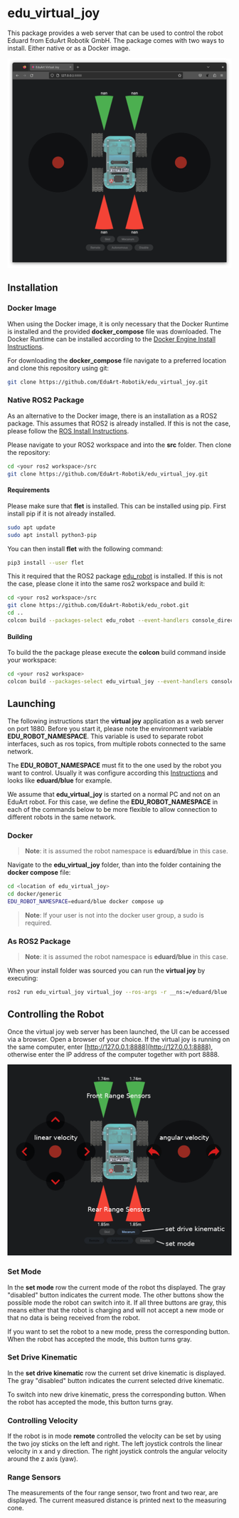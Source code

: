 # edu_virtual_joy

This package provides a web server that can be used to control the robot Eduard from EduArt Robotik GmbH. The package comes with two ways to install. Either native or as a Docker image.

![](edu_virtual_joy/assets/images/edu-virtual-joy-web.png)

## Installation

### Docker Image

When using the Docker image, it is only necessary that the Docker Runtime is installed and the provided **docker_compose** file was downloaded. The Docker Runtime can be installed according to the [Docker Engine Install Instructions](https://github.com/EduArt-Robotik/edu_robot/blob/main/documentation/setup/iot2050/setup_iot2050.md#docker-engine).

For downloading the **docker_compose** file navigate to a preferred location and clone this repository using git:

```bash
git clone https://github.com/EduArt-Robotik/edu_virtual_joy.git
```

### Native ROS2 Package

As an alternative to the Docker image, there is an installation as a ROS2 package. This assumes that ROS2 is already installed. If this is not the case, please follow the [ROS Install Instructions](https://docs.ros.org/en/humble/Installation.html).

Please navigate to your ROS2 workspace and into the **src** folder. Then clone the repository:

```bash
cd <your ros2 workspace>/src
git clone https://github.com/EduArt-Robotik/edu_virtual_joy.git
```

#### Requirements

Please make sure that **flet** is installed. This can be installed using pip. First install pip if it is not already installed.

```bash
sudo apt update
sudo apt install python3-pip
```

You can then install **flet** with the following command:

```bash
pip3 install --user flet
```

This it required that the ROS2 package [edu_robot](https://github.com/EduArt-Robotik/edu_robot) is installed. If this is not the case, please clone it into the same ros2 workspace and build it:

```bash
cd <your ros2 workspace>/src
git clone https://github.com/EduArt-Robotik/edu_robot.git
cd ..
colcon build --packages-select edu_robot --event-handlers console_direct+ --symlink-install
```

#### Building

To build the the package please execute the **colcon** build command inside your workspace:

```bash
cd <your ros2 workspace>
colcon build --packages-select edu_virtual_joy --event-handlers console_direct+ --symlink-install
```

## Launching

The following instructions start the **virtual joy** application as a web server on port 1880. Before you start it, please note the environment variable **EDU_ROBOT_NAMESPACE**. This variable is used to separate robot interfaces, such as ros topics, from multiple robots connected to the same network.

The **EDU_ROBOT_NAMESPACE** must fit to the one used by the robot you want to control. Usually it was configure according this [Instructions](https://github.com/EduArt-Robotik/edu_robot/blob/main/documentation/setup/iot2050/setup_iot2050.md#prepare-environment) and looks like **eduard/blue** for example.

We assume that **edu_virtual_joy** is started on a normal PC and not on an EduArt robot. For this case, we define the **EDU_ROBOT_NAMESPACE** in each of the commands below to be more flexible to allow connection to different robots in the same network.

### Docker

>**Note**: it is assumed the robot namespace is **eduard/blue** in this case.

Navigate to the **edu_virtual_joy** folder, than into the folder containing the **docker compose** file:

```bash
cd <location of edu_virtual_joy>
cd docker/generic
EDU_ROBOT_NAMESPACE=eduard/blue docker compose up
```

>**Note**: If your user is not into the docker user group, a sudo is required.

### As ROS2 Package

>**Note**: it is assumed the robot namespace is **eduard/blue** in this case.

When your install folder was sourced you can run the **virtual joy** by executing:

```bash
ros2 run edu_virtual_joy virtual_joy --ros-args -r __ns:=/eduard/blue
```

## Controlling the Robot

Once the virtual joy web server has been launched, the UI can be accessed via a browser. Open a browser of your choice. If the virtual joy is running on the same computer, enter [http://127.0.0.1:8888](http://127.0.0.1:8888), otherwise enter the IP address of the computer together with port 8888.

![](edu_virtual_joy/assets/images/virtual-joy.png)

### Set Mode

In the **set mode** row the current mode of the robot ths displayed. The gray "disabled" button indicates the current mode. The other buttons show the possible mode the robot can switch into it. If all three buttons are gray, this means either that the robot is charging and will not accept a new mode or that no data is being received from the robot.

If you want to set the robot to a new mode, press the corresponding button. When the robot has accepted the mode, this button turns gray.

### Set Drive Kinematic

In the **set drive kinematic** row the current set drive kinematic is displayed. The gray "disabled" button indicates the current selected drive kinematic.

To switch into new drive kinematic, press the corresponding button. When the robot has accepted the mode, this button turns gray.

### Controlling Velocity

If the robot is in mode **remote** controlled the velocity can be set by using the two joy sticks on the left and right. The left joystick controls the linear velocity in x and y direction. The right joystick controls the angular velocity around the z axis (yaw).

### Range Sensors

The measurements of the four range sensor, two front and two rear, are displayed. The current measured distance is printed next to the measuring cone.